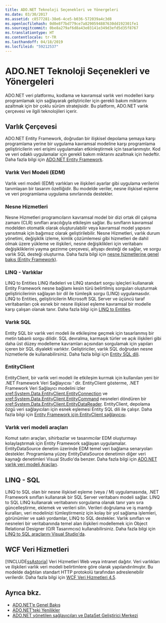 ```yaml
---
title: ADO.NET Teknoloji Seçenekleri ve Yönergeleri
ms.date: 03/30/2017
ms.assetid: c8577281-38e6-4ce5-b036-572039a4c3d8
ms.openlocfilehash: 0d0e8f7bd779ce7a8290594887630dd192301fe1
ms.sourcegitcommit: 0be8a279af6d8a43e03141e349d3efd5d35f8767
ms.translationtype: HT
ms.contentlocale: tr-TR
ms.lasthandoff: 04/18/2019
ms.locfileid: "59212537"
---
```

# <a name="adonet-technology-options-and-guidelines"></a>ADO.NET Teknoloji Seçenekleri ve Yönergeleri
ADO.NET veri platformu, kodlama ve kavramsal varlık veri modelleri karşı programlamak için sağlayarak geliştiriciler için gerekli bakım miktarını azaltmak için bir çoklu sürüm stratejisidir. Bu platform, ADO.NET varlık çerçevesi ve ilgili teknolojileri içerir.  
  
## <a name="entity-framework"></a>Varlık Çerçevesi  
 ADO.NET Entity Framework, doğrudan bir ilişkisel depolama şemaya karşı programlama yerine bir uygulama kavramsal modeline karşı programlama geliştiricilerin veri erişimi uygulamaları etkinleştirmek için tasarlanmıştır. Kod ve veri odaklı uygulamalar için gerekli bakım miktarını azaltmak için hedeftir. Daha fazla bilgi için [ADO.NET Entity Framework](../../../../docs/framework/data/adonet/ef/index.md).  
  
### <a name="entity-data-model-edm"></a>Varlık Veri Modeli (EDM)  
 Varlık veri modeli (EDM) varlıkları ve ilişkileri ayarlar gibi uygulama verilerini tanımlayan bir tasarım özelliğidir. Bu modelde veriler, nesne ilişkisel eşleme ve veri programlama uygulama sınırlarında destekler.  
  
### <a name="object-services"></a>Nesne Hizmetleri  
 Nesne Hizmetleri programcıların kavramsal model bir dizi ortak dil çalışma zamanı (CLR) sınıfları aracılığıyla etkileşim sağlar. Bu sınıfların kavramsal modelden otomatik olarak oluşturulabilir veya kavramsal model yapısını yansıtmak için bağımsız olarak geliştirilebilir. Nesne Hizmetleri, varlık durum yönetimi, değişiklik izleme, kimlik çözümlemesi gibi hizmetleri de dahil olmak üzere yükleme ve ilişkileri, nesne değişiklikleri için veritabanı değişikliklerini yayma gezinme çerçevesi, altyapı desteği de sağlar, ve sorgu varlık SQL desteği oluşturma. Daha fazla bilgi için [nesne hizmetlerine genel bakış (Entity Framework)](https://docs.microsoft.com/previous-versions/bb386871(v=vs.100)).  
  
### <a name="linq-to-entities"></a>LINQ - Varlıklar  
 LINQ to Entities LINQ ifadeleri ve LINQ standart sorgu işleçleri kullanarak Entity Framework nesne bağlamı kesin türü belirtilmiş sorguları oluşturmak geliştiricilerinin sağlayan bir dil ile tümleşik sorgu (LINQ) uygulamasıdır. LINQ to Entities, geliştiricilerin Microsoft SQL Server ve üçüncü taraf veritabanları çok esnek bir nesne ilişkisel eşleme kavramsal bir modelle karşı çalışan olanak tanır. Daha fazla bilgi için [LINQ to Entities](../../../../docs/framework/data/adonet/ef/language-reference/linq-to-entities.md).  
  
### <a name="entity-sql"></a>Varlık SQL  
 Entity SQL bir varlık veri modeli ile etkileşime geçmek için tasarlanmış bir metin tabanlı sorgu dilidir. SQL devralma, karmaşık türler ve açık ilişkileri gibi daha üst düzey modelleme kavramları açısından sorgulamak için yapıları içeren bir SQL diyalekti varlıktır. Geliştiriciler, varlık SQL doğrudan nesne hizmetlerle de kullanabilirsiniz. Daha fazla bilgi için [Entity SQL dili](../../../../docs/framework/data/adonet/ef/language-reference/entity-sql-language.md).  
  
### <a name="entityclient"></a>EntityClient  
 EntityClient, bir varlık veri modeli ile etkileşim kurmak için kullanılan yeni bir .NET Framework Veri Sağlayıcısı ' dir. EntityClient gösterme, .NET Framework Veri Sağlayıcı modelini izler <xref:System.Data.EntityClient.EntityConnection> ve <xref:System.Data.EntityClient.EntityCommand> nesneleri döndüren bir <xref:System.Data.EntityClient.EntityDataReader>. EntityClient, depolama özgü veri sağlayıcıları için esnek eşlemesi Entity SQL dili ile çalışır. Daha fazla bilgi için [Entity Framework için EntityClient sağlayıcısı](./ef/entityclient-provider-for-the-entity-framework.md).  
  
### <a name="entity-data-model-tools"></a>Varlık veri modeli araçları  
 Komut satırı araçları, sihirbazlar ve tasarımcılar EDM oluşturmayı kolaylaştırmak için Entity Framework sağlayan uygulamalar. EntityDataSource denetim üzerinde EDM temel veri bağlama senaryoları destekler. Programlama yüzey EntityDataSource denetimin diğer veri kaynağı denetimleri Visual Studio'da benzer. Daha fazla bilgi için [ADO.NET varlık veri modeli Araçları](https://docs.microsoft.com/previous-versions/dotnet/netframework-4.0/bb399249(v=vs.100)).  
  
## <a name="linq-to-sql"></a>LINQ - SQL  
 LINQ to SQL olan bir nesne ilişkisel eşleme (veya / M) uygulamasında, .NET Framework sınıfları kullanarak bir SQL Server veritabanı modeli sağlar. LINQ to SQL LINQ kullanarak veritabanını sorgulama olanak tanır yanı sıra güncelleştirme, eklemek ve verileri silin. Verileri doğrulama ve iş mantığı kuralları, veri modelinizi tümleştirmeniz için kolay bir yol sağlama işlemleri, görünümler ve saklı yordamlar, LINQ to SQL destekler. Varlık sınıfları ve nesneleri bir veritabanında temel alan ilişkileri modellemek için Object Relational Designer (O/R Tasarımcısı) kullanabilirsiniz. Daha fazla bilgi için [LINQ to SQL araçlarını Visual Studio'da](/visualstudio/data-tools/linq-to-sql-tools-in-visual-studio2).  
  
## <a name="wcf-data-services"></a>WCF Veri Hizmetleri  
 [!INCLUDE[ssAstoria](../../../../includes/ssastoria-md.md)] Veri Hizmetleri Web veya intranet dağıtır. Veri varlıkları ve ilişkileri varlık veri modeli belirtimlere göre olarak yapılandırılmıştır. Bu modelde dağıtılan standart HTTP protokolü tarafından adreslenebilir verilerdir. Daha fazla bilgi için [WCF Veri Hizmetleri 4.5](../../../../docs/framework/data/wcf/index.md).  
  
## <a name="see-also"></a>Ayrıca bkz.

- [ADO.NET’e Genel Bakış](../../../../docs/framework/data/adonet/ado-net-overview.md)
- [ADO.NET’teki Yenilikler](../../../../docs/framework/data/adonet/whats-new.md)
- [ADO.NET yönetilen sağlayıcıları ve DataSet Geliştirici Merkezi](https://go.microsoft.com/fwlink/?LinkId=217917)
